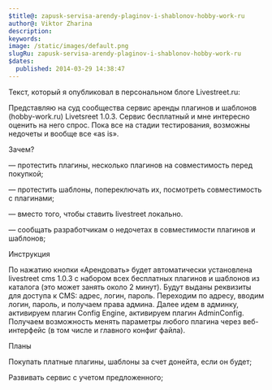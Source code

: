 ```yaml
---
$title@: zapusk-servisa-arendy-plaginov-i-shablonov-hobby-work-ru
author@: Viktor Zharina
description: 
keywords: 
image: /static/images/default.png
slugRu: zapusk-servisa-arendy-plaginov-i-shablonov-hobby-work-ru
$dates:
  published: 2014-03-29 14:38:47
---
```

Текст, который я опубликовал в персональном блоге Livestreet.ru:

<blockqoute>

Представляю на суд сообщества сервис аренды плагинов и шаблонов (hobby-work.ru) Livetsreet 1.0.3. Сервис бесплатный и мне интересно оценить на него спрос. Пока все на стадии тестирования, возможны недочеты и вообще все «as is».



Зачем?

— протестить плагины, несколько плагинов на совместимость перед покупкой;

— протестить шаблоны, попереключать их, посмотреть совместимость с плагинами;

— вместо того, чтобы ставить livestreet локально.

— сообщать разработчикам о недочетах в совместимости плагинов и шаблонов;



Инструкция

По нажатию кнопки «Арендовать» будет автоматически установлена livestreet cms 1.0.3 с набором всех бесплатных плагинов и шаблонов из каталога (это может занять около 2 минут). Будут выданы реквизиты для доступа к CMS: адрес, логин, пароль. Переходим по адресу, вводим логин, пароль, и получаем права админа. Далее идем в админку, активируем плагин Config Engine, активируем плагин AdminConfig. Получаем возможность менять параметры любого плагина через веб-интерфейс (в том числе и главного конфиг файла).

</blockqoute>



Планы

Покупать платные плагины, шаблоны за счет донейта, если он будет;

Развивать сервис с учетом предложенного;